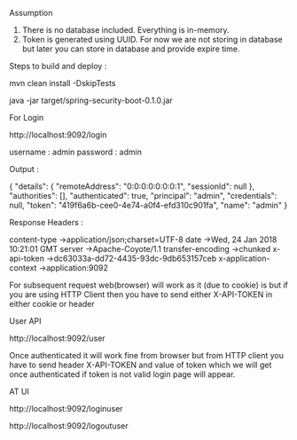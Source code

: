 Assumption

1. There is no database included. Everything is in-memory.
2. Token is generated using UUID. For now we are not storing in database but later you can store in database and provide expire time.


Steps to build and deploy :

mvn clean install -DskipTests

java -jar target/spring-security-boot-0.1.0.jar

For Login 

http://localhost:9092/login

username : admin
password : admin

Output :

{
	"details": {
		"remoteAddress": "0:0:0:0:0:0:0:1",
		"sessionId": null
	},
	"authorities": [],
	"authenticated": true,
	"principal": "admin",
	"credentials": null,
	"token": "419f6a6b-cee0-4e74-a0f4-efd310c901fa",
	"name": "admin"
}

Response Headers :

content-type →application/json;charset=UTF-8
date →Wed, 24 Jan 2018 10:21:01 GMT
server →Apache-Coyote/1.1
transfer-encoding →chunked
x-api-token →dc63033a-dd72-4435-93dc-9db653157ceb
x-application-context →application:9092

For subsequent request web(browser) will work as it (due to cookie) is but if you are using HTTP Client then you have to send either X-API-TOKEN in either cookie
or header

User API

http://localhost:9092/user

Once authenticated it will work fine from browser but from HTTP client
you have to send header X-API-TOKEN and value of token which we will get once authenticated if token is not valid login page will appear.


AT UI

http://localhost:9092/loginuser

http://localhost:9092/logoutuser

